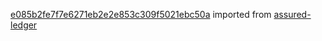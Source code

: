 [e085b2fe7f7e6271eb2e2e853c309f5021ebc50a](https://github.com/insolar/assured-ledger/commit/e085b2fe7f7e6271eb2e2e853c309f5021ebc50a) imported from [assured-ledger](https://github.com/insolar/assured-ledger)
